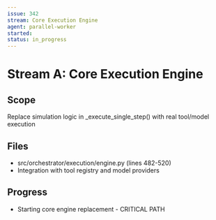 ```yaml
---
issue: 342
stream: Core Execution Engine
agent: parallel-worker
started: 
status: in_progress
---
```


# Stream A: Core Execution Engine

## Scope
Replace simulation logic in _execute_single_step() with real tool/model execution

## Files
- src/orchestrator/execution/engine.py (lines 482-520)
- Integration with tool registry and model providers

## Progress
- Starting core engine replacement - CRITICAL PATH
